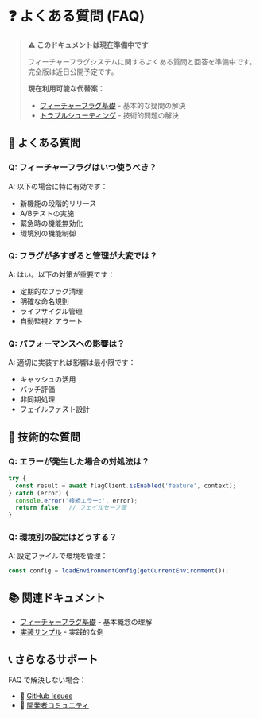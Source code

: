 # ❓ よくある質問 (FAQ)

> **⚠️ このドキュメントは現在準備中です**
> 
> フィーチャーフラグシステムに関するよくある質問と回答を準備中です。完全版は近日公開予定です。
> 
> **現在利用可能な代替案：**
> - [フィーチャーフラグ基礎](./concepts/feature-flags-101.md) - 基本的な疑問の解決
> - [トラブルシューティング](../operators/troubleshooting.md) - 技術的問題の解決

## 🤔 よくある質問

### Q: フィーチャーフラグはいつ使うべき？

A: 以下の場合に特に有効です：
- 新機能の段階的リリース
- A/Bテストの実施
- 緊急時の機能無効化
- 環境別の機能制御

### Q: フラグが多すぎると管理が大変では？

A: はい。以下の対策が重要です：
- 定期的なフラグ清理
- 明確な命名規則
- ライフサイクル管理
- 自動監視とアラート

### Q: パフォーマンスへの影響は？

A: 適切に実装すれば影響は最小限です：
- キャッシュの活用
- バッチ評価
- 非同期処理
- フェイルファスト設計

## 🔧 技術的な質問

### Q: エラーが発生した場合の対処法は？

```typescript
try {
  const result = await flagClient.isEnabled('feature', context);
} catch (error) {
  console.error('接続エラー:', error);
  return false;  // フェイルセーフ値
}
```

### Q: 環境別の設定はどうする？

A: 設定ファイルで環境を管理：

```typescript
const config = loadEnvironmentConfig(getCurrentEnvironment());
```

## 📚 関連ドキュメント

- [フィーチャーフラグ基礎](./concepts/feature-flags-101.md) - 基本概念の理解
- [実装サンプル](./examples/README.md) - 実践的な例

## 📞 さらなるサポート

FAQ で解決しない場合：
- 📧 [GitHub Issues](https://github.com/your-org/feature-flag-system/issues)
- 💬 [開発者コミュニティ](https://discord.gg/developers)